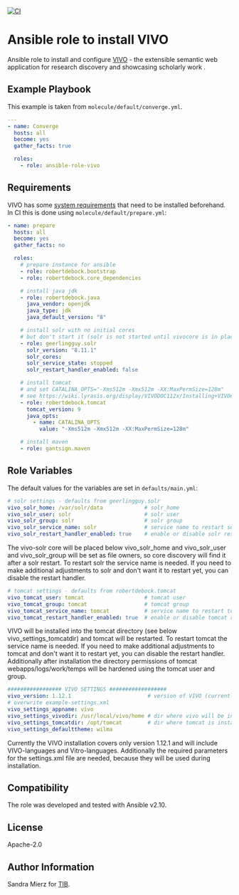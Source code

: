 [![CI](https://github.com/smierz/ansible-role-vivo/workflows/molecule-ci/badge.svg?event=push)](https://github.com/smierz/ansible-role-vivo/actions?query=workflow%3Amolecule-ci)


Ansible role to install VIVO
=========

Ansible role to install and configure [VIVO](https://github.com/vivo-project/VIVO) - 
the extensible semantic web application for research discovery and showcasing scholarly work .


Example Playbook
----------------

This example is taken from `molecule/default/converge.yml`.
```yaml
---
- name: Converge
  hosts: all
  become: yes
  gather_facts: true

  roles:
    - role: ansible-role-vivo
```

Requirements
------------
VIVO has some [system requirements](https://wiki.lyrasis.org/display/VIVODOC112x/System+Requirements) 
that need to be installed beforehand. In CI this is done using `molecule/default/prepare.yml`:
```yaml
- name: prepare
  hosts: all
  become: yes
  gather_facts: no

  roles:
    # prepare instance for ansible
    - role: robertdebock.bootstrap
    - role: robertdebock.core_dependencies

    # install java jdk
    - role: robertdebock.java
      java_vendor: openjdk
      java_type: jdk
      java_default_version: "8"

    # install solr with no initial cores
    # but don't start it (solr is not started until vivocore is in place for discovery)
    - role: geerlingguy.solr
      solr_version: "8.11.1"
      solr_cores:
      solr_service_state: stopped
      solr_restart_handler_enabled: false

    # install tomcat
    # and set CATALINA_OPTS="-Xms512m -Xmx512m -XX:MaxPermSize=128m"
    # see https://wiki.lyrasis.org/display/VIVODOC112x/Installing+VIVO#InstallingVIVO-ConfigureandStartTomcat
    - role: robertdebock.tomcat
      tomcat_version: 9
      java_opts:
        - name: CATALINA_OPTS
          value: "-Xms512m -Xmx512m -XX:MaxPermSize=128m"

    # install maven
    - role: gantsign.maven
```


Role Variables
--------------

The default values for the variables are set in `defaults/main.yml`:
```yaml
# solr settings - defaults from geerlingguy.solr
vivo_solr_home: /var/solr/data             # solr_home
vivo_solr_user: solr                       # solr user
vivo_solr_group: solr                      # solr group
vivo_solr_service_name: solr               # service name to restart solr if handler is enabled
vivo_solr_restart_handler_enabled: true    # enable or disable solr restart
```
The vivo-solr core will be placed below vivo_solr_home and vivo_solr_user and vivo_solr_group will be set as file owners,
so core discovery will find it after a solr restart. To restart solr the service name is needed.
If you need to make additional adjustments to solr and don't want it to restart yet, you can disable the restart handler.

```yaml
# tomcat settings - defaults from robertdebock.tomcat
vivo_tomcat_user: tomcat                   # tomcat user
vivo_tomcat_group: tomcat                  # tomcat group
vivo_tomcat_service_name: tomcat           # service name to restart tomcat if handler is enabled
vivo_tomcat_restart_handler_enabled: true  # enable or disable tomcat restart
```
VIVO will be installed into the tomcat directory (see below vivo_settings_tomcatdir) and tomcat will be restarted.
To restart tomcat the service name is needed.
If you need to make additional adjustments to tomcat and don't want it to restart yet, you can disable the restart handler.
Additionally after installation the directory permissions of tomcat webapps/logs/work/temps will be hardened 
using the tomcat user and group.

```yaml
################# VIVO SETTINGS ##################
vivo_version: 1.12.1                        # version of VIVO (currently supported: 1.12.1)
# overwrite example-settings.xml
vivo_settings_appname: vivo
vivo_settings_vivodir: /usr/local/vivo/home # dir where vivo will be installed
vivo_settings_tomcatdir: /opt/tomcat        # dir where tomcat is installed into
vivo_settings_defaulttheme: wilma
```
Currently the VIVO installation covers only version 1.12.1 and will include VIVO-languages and Vitro-languages. 
Additionally the required parameters for the settings.xml file are needed, because they will be used during installation.

Compatibility
-------------
The role was developed and tested with Ansible v2.10.

License
-------

Apache-2.0

Author Information
------------------

Sandra Mierz for [TIB](https://www.tib.eu/en/).
